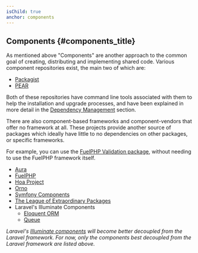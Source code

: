 ```yaml
---
isChild: true
anchor: components
---
```


## Components {#components_title}

As mentioned above "Components" are another approach to the common goal of creating, distributing and implementing shared code. Various
component repositories exist, the main two of which are:

* [Packagist](/#composer_and_packagist)
* [PEAR](/#pear)

Both of these repositories have command line tools associated with them to help the installation and upgrade 
processes, and have been explained in more detail in the [Dependency Management] section.

There are also component-based frameworks and component-vendors that offer no framework at all. These projects provide 
another source of packages which ideally have little to no dependencies on other packages, or specific frameworks.

For example, you can use the [FuelPHP Validation package], without needing to use the FuelPHP framework 
itself.

  [Dependency Management]: /#dependency_management
  [FuelPHP Validation package]: https://github.com/fuelphp/validation

* [Aura](http://auraphp.github.com/)
* [FuelPHP](https://github.com/fuelphp)
* [Hoa Project](https://github.com/hoaproject)
* [Orno](https://github.com/orno)
* [Symfony Components](http://symfony.com/doc/current/components/index.html)
* [The League of Extraordinary Packages](http://thephpleague.com/)
* Laravel's Illuminate Components
    * [Eloquent ORM](https://github.com/illuminate/database)
    * [Queue](https://github.com/illuminate/queue)

_Laravel's [Illuminate components](https://github.com/illuminate) will become better decoupled from the Laravel framework.
For now, only the components best decoupled from the Laravel framework are listed above._
